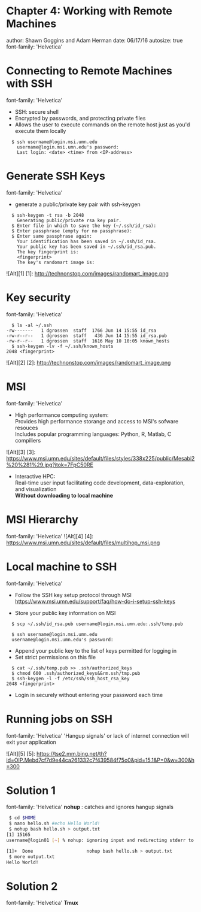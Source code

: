 Chapter 4: Working with Remote Machines
========================================================
author: Shawn Goggins and Adam Herman
date: 06/17/16
autosize: true
font-family: 'Helvetica'

Connecting to Remote Machines with SSH
========================================================
font-family: 'Helvetica'

- SSH: secure shell
- Encrypted by passwords, and protecting private files
- Allows the user to execute commands on the remote host just as you'd execute them locally
  
```
  $ ssh username@login.msi.umn.edu
    username@login.msi.umn.edu's password:
    Last login: <date> <time> from <IP-address>
```

Generate SSH Keys
=======================================================
font-family: 'Helvetica'
- generate a public/private key pair with ssh-keygen

```
  $ ssh-keygen -t rsa -b 2048
    Generating public/private rsa key pair.
  $ Enter file in which to save the key (~/.ssh/id_rsa): 
  $ Enter passphrase (empty for no passphrase): 
  $ Enter same passphrase again: 
    Your identification has been saved in ~/.ssh/id_rsa.
    Your public key has been saved in ~/.ssh/id_rsa.pub.
    The key fingerprint is:
    <fingerprint>
    The key's randomart image is:
```
![Alt][1]
[1]: http://technonstop.com/images/randomart_image.png


Key security
====================================================
font-family: 'Helvetica'
```
  $ ls -al ~/.ssh
-rw-------   1 dgrossen  staff  1766 Jun 14 15:55 id_rsa
-rw-r--r--   1 dgrossen  staff   436 Jun 14 15:55 id_rsa.pub
-rw-r--r--   1 dgrossen  staff  1616 May 10 10:05 known_hosts
  $ ssh-keygen -lv -f ~/.ssh/known_hosts
2048 <fingerprint>
```
  ![Alt][2]
  [2]: http://technonstop.com/images/randomart_image.png


MSI
========================================================
font-family: 'Helvetica'

- High performance computing system:  
Provides high performance storange and access to MSI's sofware resouces  
Includes popular programming languages: Python, R, Matlab, C compiliers  

![Alt][3]
[3]: https://www.msi.umn.edu/sites/default/files/styles/338x225/public/Mesabi2%20%281%29.jpg?itok=7FpC50RE

- Interactive HPC:  
Real-time user input facilitating code development, data-exploration, and visualization  
<b>Without downloading to local machine </b>


MSI Hierarchy
======================================================
font-family: 'Helvetica'
![Alt][4]
[4]: https://www.msi.umn.edu/sites/default/files/multihop_msi.png


Local machine to SSH
====================================
font-family: 'Helvetica'
- Follow the SSH key setup protocol through MSI  
  <https://www.msi.umn.edu/support/faq/how-do-i-setup-ssh-keys> 

- Store your public key information on MSI

```
  $ scp ~/.ssh/id_rsa.pub username@login.msi.umn.edu:.ssh/temp.pub
```  

```  
  $ ssh username@login.msi.umn.edu
  username@login.msi.umn.edu's password:
```

- Append your public key to the list of keys permitted for logging in
- Set strict permissions on this file

```
  $ cat ~/.ssh/temp.pub >> .ssh/authorized_keys
  $ chmod 600 .ssh/authorized_keys&&rm.ssh/tmp.pub
  $ ssh-keygen -l -f /etc/ssh/ssh_host_rsa_key
2048 <fingerprint>

```

- Login in securely without entering your password each time

Running jobs on SSH
=============================================================
font-family: 'Helvetica'
'Hangup signals' or lack of internet connection will exit your application  
    
![Alt][5]
[5]: https://tse2.mm.bing.net/th?id=OIP.Mebd7cf7d9e44ca261332c7f439584f75o0&pid=15.1&P=0&w=300&h=300


Solution 1
============================================================
font-family: 'Helvetica'
<b> nohup </b> : catches and ignores hangup signals
 
 
 ```bash
  $ cd $HOME
  $ nano hello.sh #echo Hello World!
  $ nohup bash hello.sh > output.txt
 [1] 15165
 username@login01 [~] % nohup: ignoring input and redirecting stderr to stdout
 
 [1]+  Done                    nohup bash hello.sh > output.txt
  $ more output.txt 
 Hello World!
 ```

Solution 2
============================================================
font-family: 'Helvetica'
<b> Tmux </b> 





